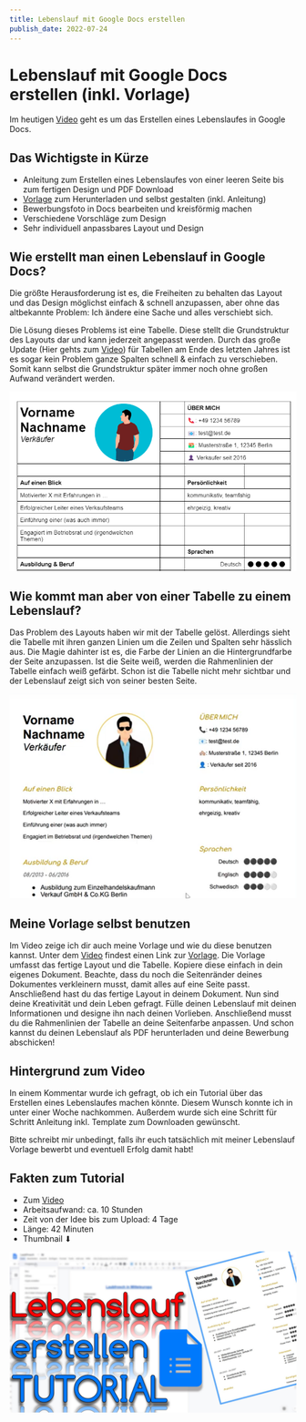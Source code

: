 ```yaml
---
title: Lebenslauf mit Google Docs erstellen
publish_date: 2022-07-24
---
```


# Lebenslauf mit Google Docs erstellen (inkl. Vorlage)

Im heutigen [Video](https://www.youtube.com/watch?v=_2M7qo1hWug) geht es um das Erstellen eines Lebenslaufes in Google Docs. 

## Das Wichtigste in Kürze

* Anleitung zum Erstellen eines Lebenslaufes von einer leeren Seite bis zum fertigen Design und PDF Download
* [Vorlage](https://bit.ly/3OUJQ83) zum Herunterladen und selbst gestalten (inkl. Anleitung)
* Bewerbungsfoto in Docs bearbeiten und kreisförmig machen
* Verschiedene Vorschläge zum Design
* Sehr individuell anpassbares Layout und Design

## Wie erstellt man einen Lebenslauf in Google Docs?

Die größte Herausforderung ist es, die Freiheiten zu behalten das Layout und das Design möglichst einfach & schnell anzupassen, aber ohne das altbekannte Problem: Ich ändere eine Sache und alles verschiebt sich.

Die Lösung dieses Problems ist eine Tabelle. Diese stellt die Grundstruktur des Layouts dar und kann jederzeit angepasst werden. Durch das große Update (Hier gehts zum [Video](https://www.youtube.com/watch?v=Fm1NSxj8_Zk)) für Tabellen am Ende des letzten Jahres ist es sogar kein Problem ganze Spalten schnell & einfach zu verschieben. Somit kann selbst die Grundstruktur später immer noch ohne großen Aufwand verändert werden.

![Tabelle als Layout für den Lebenslauf](../../images/375/img1.png "Tabelle als Layout für den Lebenslauf")

## Wie kommt man aber von einer Tabelle zu einem Lebenslauf?

Das Problem des Layouts haben wir mit der Tabelle gelöst. Allerdings sieht die Tabelle mit ihren ganzen Linien um die Zeilen und Spalten sehr hässlich aus. Die Magie dahinter ist es, die Farbe der Linien an die Hintergrundfarbe der Seite anzupassen. Ist die Seite weiß, werden die Rahmenlinien der Tabelle einfach weiß gefärbt. Schon ist die Tabelle nicht mehr sichtbar und der Lebenslauf zeigt sich von seiner besten Seite.

![Tabelle als Layout für den Lebenslauf](../../images/375/img2.png "Tabelle als Layout für den Lebenslauf")

## Meine Vorlage selbst benutzen

Im Video zeige ich dir auch meine Vorlage und wie du diese benutzen kannst. Unter dem [Video](https://www.youtube.com/watch?v=Fm1NSxj8_Zk) findest einen Link zur [Vorlage](https://bit.ly/3OUJQ83). Die Vorlage umfasst das fertige Layout und die Tabelle. Kopiere diese einfach in dein eigenes Dokument. Beachte, dass du noch die Seitenränder deines Dokumentes verkleinern musst, damit alles auf eine Seite passt. Anschließend hast du das fertige Layout in deinem Dokument. Nun sind deine Kreativität und dein Leben gefragt. Fülle deinen Lebenslauf mit deinen Informationen und designe ihn nach deinen Vorlieben. Anschließend musst du die Rahmenlinien der Tabelle an deine Seitenfarbe anpassen. Und schon kannst du deinen Lebenslauf als PDF herunterladen und deine Bewerbung abschicken!

## Hintergrund zum Video

In einem Kommentar wurde ich gefragt, ob ich ein Tutorial über das Erstellen eines Lebenslaufes machen könnte. Diesem Wunsch konnte ich in unter einer Woche nachkommen. Außerdem wurde sich eine Schritt für Schritt Anleitung inkl. Template zum Downloaden gewünscht.

Bitte schreibt mir unbedingt, falls ihr euch tatsächlich mit meiner Lebenslauf Vorlage bewerbt und eventuell Erfolg damit habt!

## Fakten zum Tutorial

+ Zum [Video](https://www.youtube.com/watch?v=_2M7qo1hWug)
+ Arbeitsaufwand: ca. 10 Stunden
+ Zeit von der Idee bis zum Upload: 4 Tage
+ Länge: 42 Minuten
+ Thumbnail &#11015;

![Suchen & Ersetzen Power Point Online (Video Thumbnail!)](../../thumbnails/Fertig375.jpg "Suchen & Ersetzen Power Point Online (Video Thumbnail!)")